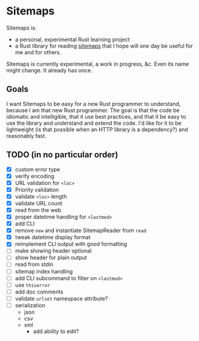 # Sitemaps

Sitemaps is:

- a personal, experimental Rust learning project
- a Rust library for reading [sitemaps](https://www.sitemaps.org/) that I hope will one day be useful for me and for others.

Sitemaps is currently experimental, a work in progress, &c. Even its name might change. It already has once.

## Goals

I want Sitemaps to be easy for a new Rust programmer to understand, because I am that new Rust programmer. The goal is that the code be idiomatic and intelligible, that it use best practices, and that it be easy to use the library and understand and extend the code. I'd like for it to be lightweight (is that possible when an HTTP library is a dependency?) and reasonably fast.

## TODO (in no particular order)

- [x] custom error type
- [x] verify encoding
- [x] URL validation for `<loc>`
- [x] Priority validation
- [x] validate `<loc>` length
- [x] validate URL count
- [x] read from the web
- [x] proper datetime handling for `<lastmod>`
- [x] add CLI
- [x] remove `new` and instantiate SitemapReader from `read`
- [x] tweak datetime display format
- [x] reimplement CLI output with good formatting
- [ ] make showing header optional
- [ ] show header for plain output
- [ ] read from stdin
- [ ] sitemap index handling
- [ ] add CLI subcommand to filter on `<lastmod>`
- [ ] use `thiserror`
- [ ] add doc comments
- [ ] validate `urlset` namespace attribute?
- [ ] serialization
  - json
  - csv
  - xml
    - add ability to edit?
